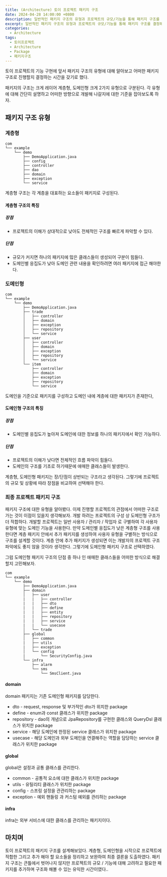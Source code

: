 ```yaml
---
title: (Architecture) 토이 프로젝트 패키지 구조
date: 2024-04-28 14:00:00 +0800
description: 일반적인 패키지 구조의 유형과 프로젝트의 규모/기능을 통해 패키지 구조를 결정해보자.
excerpt: 일반적인 패키지 구조의 유형과 프로젝트의 규모/기능을 통해 패키지 구조를 결정해보자.
categories:
  - Architecture
tags:
  - 토이프로젝트
  - Architecture
  - Package
  - 패키지구조
---
```


토이 프로젝트의 기능 구현에 앞서 패키지 구조의 유형에 대해 알아보고 어떠한 패키지 구조로 진행할지 결정하는 시간을 갖기로 했다.

패키지의  구조는 크게 레이어 계층형, 도메인형 크게 2가지 유형으로 구분된다. 각 유형에 대해 간단히 설명하고 어떠한 방향으로 개발해 나갈지에 대한 기준을 잡아보도록 하자.

## **패키지 구조 유형**

### 계층형
```
com  
└── example  
    └── demo  
        ├── DemoApplication.java  
        ├── config  
        ├── controller  
        ├── dao  
        ├── domain  
        ├── exception  
        └── service
```

계층형 구조는 각 계층을 대표하는 요소들이 패키지로 구성된다.

#### **계층형 구조의 특징**

##### **장점**
- 프로젝트의 이해가 상대적으로 낮아도 전체적인 구조를 빠르게 파악할 수 있다.

##### **단점**
- 규모가 커지면 하나의 패키지에 많은 클래스들이 생성되어 구분이 힘들다.
- 도메인별 응집도가 낮아 도메인 관련 내용을 확인하려면 여러 패키지에 접근 해야한다.

### 도메인형

```
com  
└── example  
    └── demo  
        ├── DemoApplication.java  
        ├── trade  
        │   ├── controller  
        │   ├── domain  
        │   ├── exception  
        │   ├── repository  
        │   └── service  
        ├── user  
        │   ├── controller  
        │   ├── domain  
        │   ├── exception  
        │   ├── repository  
        │   └── service  
        └── item  
            ├── controller  
            ├── domain  
            ├── exception  
            ├── repository  
            └── service

```

도메인을 기준으로 패키지를 구성하고 도메인 내에 계층에 대한 패키지가 존재한다,

#### **도메인형 구조의 특징**
##### **장점**
- 도메인별 응집도가 높아져 도메인에 대한 정보를 하나의 패키지에서 확인 가능하다.

##### **단점**
- 프로젝트의 이해가 낮다면 전체적인 흐름 파악이 힘들다.
- 도메인의 구조를 기초로 하기때문에 애매한 클래스들이 발생한다.

계층형, 도메인형 패키지는 장/단점이 상반되는 구조라고 생각된다. 그렇기에 프로젝트의 규모 및 상황에 따라 장점을 비교하여 선택해야 한다.

### **최종 프로젝트 패키지 구조**

패키지 구조에 대한 유형을 알아봤다. 이제 진행할 프로젝트의 관점에서 어떠한 구조로 가는 것이 이점이 있을지 생각해보자.
개발 하려는 프로젝트의 구성 상 도메인형 구조가 더 적합하다. 개발할 프로젝트는 일반 사용자 / 관리자 / 작업자 로 구별하여 각 사용자 유형에 맞는 도메인 기능을 사용한다. 
만약 도메인별 응집도가 낮은 계층형 구조를 사용한다면 계층 패키지 안에서 추가 패키지를 생성하여 사용자 유형을 구별하는 방식으로 구조를 설계할 것이다. 계층 안에 추가 패키지가 생성되면 이는 개발자의 프로젝트 구조 파악에도 좋지 않을 것이라 생각한다.
그렇기에 도메인형 패키지 구조로 선택하였다.

그럼 도메인형 패키지 구조의 단점 중 하나 인 애매한 클래스들을 어떠한 방식으로 해결할지 고민해보자.

```
com  
└── example  
    └── demo  
        ├── DemoApplication.java  
        ├── domain
		│   ├── user
		|	|   ├── controller
		|	|   ├── dto
		|	|   ├── define
		|	|   ├── entity
		|	|   ├── repository
		|	|   ├── service
		|	|   └── usecase
		│   └── trade
        ├── global
        │   ├── common
		|   ├── utils
		|   ├── exception
        │   └── config
		|       └── SecurityConfig.java
	    └── infra
            ├── alarm
            └── sms
			    └── SmsClient.java
```


#### **domain**
domain 패키지는 기존 도메인형 패키지를 담당한다.
- dto - request, response 및 부가적인 dto가 위치한 package
- define - enum과 const 클래스가 위치한 package
- repository - dao의 개념으로 JpaRepository를 구현한 클래스와 QueryDsl 클래스가 위치한 package
- service - 해당 도메인에 한정된 service 클래스가 위치한 package
- usecase - 해당 도메인과 외부 도메인을 연결해주는 역할을 담당하는 service 클래스가 위치한 package

#### **global**
global은 설정과 공통 클래스를 관리한다.
- common - 공통적 요소에 대한 클래스가 위치한 package
- utils - 유틸리티 클래스가 위치한 package
- config - 스프링 설정을 관관리하는 package
- exception - 예외 핸들링 과 커스텀 예외를 관리하는 package

#### **infra**
infra는 외부 서비스에 대한 클래스를 관리하는 패키지이다.

## **마치며** 
토이 프로젝트의 패키지 구조를 설계해보았다. 계층형, 도메인형을 시작으로 프로젝트에 적합한 그리고 추가 해야 할 요소들을 정리하고 보완하여 최종 결론을 도출하였다. 패키지 구조는 큰틀에서 벗어나지 않지만 프로젝트의 규모 / 기능에 대해 고려하고 필요한 패키지를 추가하며 구조화 해볼 수 있는 유익한 시간이였다.. 